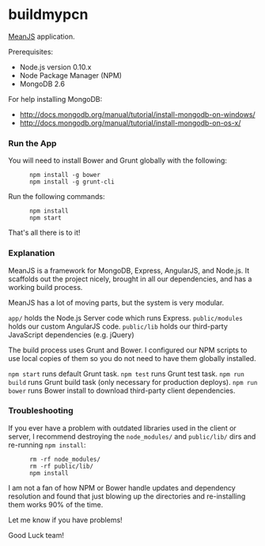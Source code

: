 buildmypcn
==========

[MeanJS](http://meanjs.org/) application.

Prerequisites:

 - Node.js version 0.10.x
 - Node Package Manager (NPM)
 - MongoDB 2.6

For help installing MongoDB:

 - http://docs.mongodb.org/manual/tutorial/install-mongodb-on-windows/
 - http://docs.mongodb.org/manual/tutorial/install-mongodb-on-os-x/

### Run the App ###

You will need to install Bower and Grunt globally with the following:

          npm install -g bower
          npm install -g grunt-cli

Run the following commands:

          npm install
          npm start

That's all there is to it!

### Explanation ###

MeanJS is a framework for MongoDB, Express, AngularJS, and Node.js.
It scaffolds out the project nicely, brought in all our dependencies,
and has a working build process.

MeanJS has a lot of moving parts, but the system is very modular.

`app/` holds the Node.js Server code which runs Express.
`public/modules` holds our custom AngularJS code. 
`public/lib` holds our third-party JavaScript dependencies (e.g. jQuery)

The build process uses Grunt and Bower.  I configured our NPM scripts to use
local copies of them so you do not need to have them globally installed.

`npm start` runs default Grunt task.
`npm test` runs Grunt test task.
`npm run build` runs Grunt build task (only necessary for production deploys).
`npm run bower` runs Bower install to download third-party client dependencies.

### Troubleshooting ###

If you ever have a problem with outdated libraries used in the client or server,
I recommend destroying the `node_modules/` and `public/lib/` dirs and re-running
`npm install`:

          rm -rf node_modules/
          rm -rf public/lib/
          npm install

I am not a fan of how NPM or Bower handle updates and dependency resolution and
found that just blowing up the directories and re-installing them works 90% of
the time.

Let me know if you have problems!

Good Luck team!

